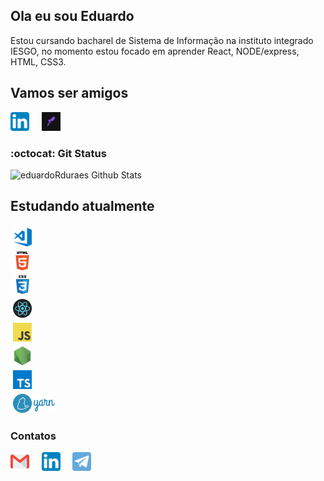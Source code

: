<h2>Ola eu sou Eduardo </h2>
<p>
  Estou cursando bacharel de Sistema de Informação na instituto integrado IESGO, no momento estou focado em aprender React, NODE/express, HTML, CSS3. </br>
</p>

## Vamos ser amigos

<p align="left">
  <a href="https://www.linkedin.com/in/eduardo-ribeiro-dur%C3%A3es-3b90348a/" target="_blank"><img src="/images/svg/linkedin.svg" width="30px" alt="LinkedIn"></a> &nbsp; &nbsp;
  <a href="https://app.rocketseat.com.br/me/eduardo-ribeiro-duraes-1567438965" target="_blank"><img src="/images/png/rocketseat.png" width="30px" alt="Rockeseat"></a> &nbsp; &nbsp;
</p>

### :octocat: Git Status

![eduardoRduraes Github Stats](https://github-readme-stats.vercel.app/api?username=eduardoRduraes&show_icons=true&title_color=fff&icon_color=79ff97&text_color=9f9f9f&bg_color=151515)

## Estudando atualmente

<code><img height="30" src="/images/png/visual-studio-code.png" alt="vscode" style="vertical-align:top; margin:4px"> </code>
<code><img height="30" src="/images/png/html.png" alt="html" style="vertical-align:top; margin:4px"> </code>
<code><img height="30" src="/images/png/css.png" alt="css" style="vertical-align:top; margin:4px"> </code>
<code><img height="30" src="/images/png/react.png" alt="react" style="vertical-align:top; margin:4px"> </code>
<code><img height="30" src="/images/png/javascript.png" alt="js" style="vertical-align:top; margin:4px"> </code>
<code><img height="30" src="/images/png/nodejs.png" alt="nodejs" style="vertical-align:top; margin:4px"> </code>
<code><img height="30" src="/images/png/typescript.png" alt="typescript" style="vertical-align:top; margin:4px"> </code>
<code><img height="30" src="/images/svg/yarn.svg" alt="yarn" style="vertical-align:top; margin:4px"></code>

### Contatos

<p align="left">
  <a href="mailto:eduardoduraes.bsi@gmail.com" target="_blank"><img src="/images/svg/gmail.svg" width="30px" alt="Mail"></a> &nbsp; &nbsp;
  <a href="https://www.linkedin.com/in/eduardo-ribeiro-dur%C3%A3es-3b90348a/" target="_blank"><img src="/images/svg/linkedin.svg" width="30px" alt="LinkedIn"></a> &nbsp; &nbsp;
  <a href="https://t.me/EduardoRDuraes" target="_blank"><img src="/images/svg/telegram.svg" width="30px" alt="Telegram"></a> &nbsp; &nbsp;
</p>
